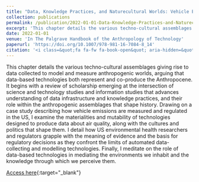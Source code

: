 ```yaml
---
title: "Data, Knowledge Practices, and Naturecultural Worlds: Vehicle Emissions in the Anthropocene"
collection: publications
permalink: /publication/2022-01-01-Data-Knowledge-Practices-and-Naturecultural-Worlds-Vehicle-Emissions-in-the-Anthropocene
excerpt: 'This chapter details the various techno-cultural assemblages giving rise to data collected to model and measure anthropogenic worlds, arguing that data-based technologies both represent and co-produce the Anthropocene. It begins with a review of scholarship emerging at the intersection of science an...'
date: 2022-01-01
venue: 'In The Palgrave Handbook of the Anthropology of Technology'
paperurl: 'https://doi.org/10.1007/978-981-16-7084-8_14'
citation: '<i class=&quot;fa fa-fw fa-book-open&quot; aria-hidden=&quot;true&quot;></i> Lindsay Poirier. 2022. &quot;Data, Knowledge Practices, and Naturecultural Worlds: Vehicle Emissions in the Anthropocene.&quot; <i>In The Palgrave Handbook of the Anthropology of Technology</i>, edited by  Maja Bruun,  Ayo Wahlberg,  Rachel Douglas-Jones,  Cathrine Hasse,  Klaus Hoeyer,  Dorthe Kristensen,  Brit Winthereik, 273--290. Springer.'
---
```

This chapter details the various techno-cultural assemblages giving rise to data collected to model and measure anthropogenic worlds, arguing that data-based technologies both represent and co-produce the Anthropocene. It begins with a review of scholarship emerging at the intersection of science and technology studies and information studies that advances understanding of data infrastructure and knowledge practices, and their role within the anthropogenic assemblages that shape history. Drawing on a case study describing how vehicle emissions are measured and regulated in the US, I examine the materialities and mutability of technologies designed to produce data about air quality, along with the cultures and politics that shape them. I detail how US environmental health researchers and regulators grapple with the meaning of evidence and the basis for regulatory decisions as they confront the limits of automated data-collecting and modelling technologies. Finally, I meditate on the role of data-based technologies in mediating the environments we inhabit and the knowledge through which we perceive them.

[Access here](https://doi.org/10.1007/978-981-16-7084-8_14){:target="_blank"}
